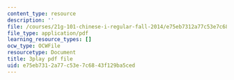 ```yaml
---
content_type: resource
description: ''
file: /courses/21g-101-chinese-i-regular-fall-2014/e75eb7312a77c53e7c6843f129ba5ced_jBNVKat3GoQ.pdf
file_type: application/pdf
learning_resource_types: []
ocw_type: OCWFile
resourcetype: Document
title: 3play pdf file
uid: e75eb731-2a77-c53e-7c68-43f129ba5ced
---
```

